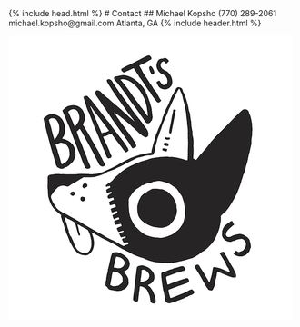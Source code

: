 <head>
  <link rel="icon" href="BrandtsBrewVector2-1.png" type="image/png">
</head>
{% include head.html %}
# Contact
## Michael Kopsho
<i class="fa fa-phone-square-alt"></i> (770) 289-2061
<i class="fa fa-envelope-square"></i> michael.kopsho@gmail.com
<i class="fa fa-map-marker"></i> Atlanta, GA
{% include header.html %}

[![Brandt's Brews](/images/BrandtsBrewVector.png)](https://www.instagram.com/hikari_smoked_bacon/?hl=en)
